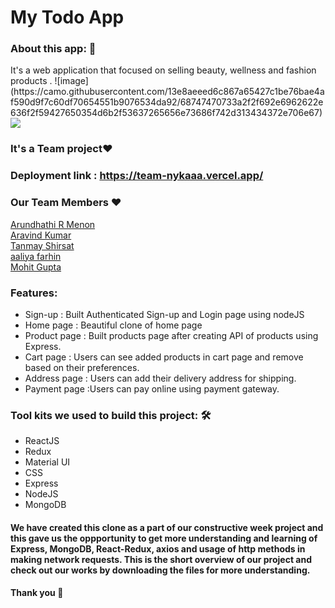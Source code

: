 # My Todo App


<h3>About this app: 🙌</h3>
It's a web application that focused on selling beauty, wellness and fashion products .
 ![image](https://camo.githubusercontent.com/13e8aeeed6c867a65427c1be76bae4af590d9f7c60df70654551b9076534da92/68747470733a2f2f692e6962622e636f2f59427650354d6b2f53637265656e73686f742d313434372e706e67)
<img src="https://drive.google.com/file/d/1arEgs8e7IOS7mBAFu8Jbw3vtItuvDXMP/view?usp=sharing" />
<h3>It's a Team project❤️</h3>
<h3>Deployment link : <a href="https://team-nykaaa.vercel.app/">https://team-nykaaa.vercel.app/</a></h3>
<h3>Our Team Members ❤️</h3>
   <a href="https://github.com/arundhathi6">Arundhathi R Menon</a><br>
    <a href="https://github.com/Arvind-Kumar-Mahato">Aravind Kumar</a><br>
     <a href="https://github.com/TanmayShirsat">Tanmay Shirsat</a><br>
       <a href="https://github.com/aaliyafarhin">aaliya farhin</a><br>
      <a href="https://github.com/MohitGupta10">Mohit Gupta</a><br>
   <h3>Features:</h3>
      <ul>
            <li> Sign-up : Built Authenticated Sign-up and Login page using nodeJS</li>
            <li> Home page : Beautiful clone of home page </li>
            <li> Product page : Built products page after creating API of products using Express.</li>
            <li> Cart page : Users can see added products in cart page and remove based on their preferences.</li>
            <li> Address page : Users can add their delivery address for shipping.</li>
            <li> Payment page :Users can pay online using payment gateway.</li></ul>

   
   <h3>Tool kits we used to build this project: 🛠</h3>
  <ul>
 
   <li>ReactJS</li>
   <li>Redux</li>
   <li>Material UI</li>
   <li>CSS</li>
   <li>Express</li>
   <li>NodeJS</li>
   <li>MongoDB</li></ul>
  <h4>We have created this clone as a part of our constructive week project and this gave us the oppportunity to get more understanding and learning of Express, MongoDB, React-Redux, axios and usage of http methods in making network requests. This is the short overview of our project and check out our works by downloading the files for more understanding.</h4>
  <h4>Thank you 🙌</h4>

